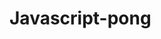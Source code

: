 # Javascript-pong
<html>
	<canvas id = "gameCanvas" width = "800" height = "600">
	</canvas>
<script>
//Things that will need to stay frame to frame
	var canvas;
	var canvasContext;
	var ballX = 50;
	var ballY = 50;
	var ballSpeedX = 15;
	var ballSpeedY = 4;

// Player Score
	var player1Score = 0;
	var player2Score = 0;
	const WINNING_SCORE = 2;

//Winning Screen
	var showingWinScreen = false;

// Player Paddles
	var paddle1Y = 250;
	var paddle2Y = 250;
	const PADDLE_HEIGHT = 100;
	const PADDLE_THICKNESS = 10;
// How the paddle finds the mouse.
	function calculateMousePos(evt) {
		var rect = canvas.getBoundingClientRect();
		var root = document.documentElement;
		var mouseX = evt.clientX - rect.left - root.scrollLeft;
		var mouseY = evt.clientY - rect.top - root.scrollTop;
		return {
			x:mouseX,
			y:mouseY
		};
	}
// Evt for Clearing Score
	function handleMouseClick(evt) {
		if(showingWinScreen) {
			player1Score = 0;
			player2Score = 0;
			showingWinScreen = false;
		}
	}
//Setting up our area
window.onload = function() {
		
		canvas = document.getElementById('gameCanvas')
		canvasContext = canvas.getContext('2d');
		
//Setting the Speed of display
		var framesPerSecond = 30;
		setInterval(function (){
			moveEverything();
			drawEverything();
		}, 1000/framesPerSecond );	
		
// End Event
		canvas.addEventListener('mousedown', handleMouseClick);
		
// The evt
		canvas.addEventListener('mousemove', function(evt) {
			var mousePos = calculateMousePos(evt);
			paddle1Y = mousePos.y - (PADDLE_HEIGHT/2);
		});
}

// If the ball moves off the screen Reset
function ballReset(){
		if (player1Score >= WINNING_SCORE ||
			player2Score >= WINNING_SCORE) {
			player1Score = 0;
			player2Score = 0;
			showingWinScreen = true;
		}
		ballSpeedX = -ballSpeedX;
		ballX = canvas.width/2;
		bally = canvas.height/2;
}
// Movement Right
function computerMovement() {
		var paddle2YCenter = paddle2Y + (PADDLE_HEIGHT/2);
		if(paddle2YCenter < ballY-35) {
				paddle2Y += 3;
			} else if(paddle2YCenter > ballY-35) {
				paddle2Y -= 3; 
			}
}
// Movement Left
function moveEverything (){
		if(showingWinScreen) {
			return;
		}
		computerMovement();
		ballX += ballSpeedX;
		ballY += ballSpeedY;
		// Getting the ball to hit the panel
		if (ballX < 0) {
			if (ballY > paddle1Y &&
				ballY < paddle1Y + PADDLE_HEIGHT) {
					ballSpeedX = -ballSpeedX;
				
					var deltaY =ballY
						-(paddle1Y+PADDLE_HEIGHT/2);
					ballSpeedY = deltaY * .35;
			} else {
				player2Score++; // Must come before reset
				ballReset();
			}
		}
		if (ballX > canvas.width) {
			if (ballY > paddle2Y &&
				ballY < paddle2Y + PADDLE_HEIGHT) {
					ballSpeedX = -ballSpeedX;
					
					var deltaY =ballY
						-(paddle2Y+PADDLE_HEIGHT/2);
					ballSpeedY = deltaY * .35;
			} else {
				player1Score++; // Must come before reset
				ballReset();
			}
		}
		if(ballY < 0) {
			ballSpeedY = -ballSpeedY;
		}
		if(ballY > canvas.height) {
			ballSpeedY = -ballSpeedY;
		}
}
//Net 
function drawNet() {
	for(var i=0; i<canvas.height; i += 40) {
		colorRect (canvas.width/2-1,i,2,20,'white');
		}
}
//Ball & Panel 
function drawEverything(){
		// Draws the page black
		colorRect(0,0, canvas.width, canvas.height, 'black');
		// Win Screen
		if(showingWinScreen) {
			canvasContext.fillStyle = 'white';
			if (player1Score >= WINNING_SCORE) {
				canvasContext.fillText("Left Player Won!", 350, 200);
			} else if(player2Score >= WINNING_SCORE) {
				canvasContext.fillText("Right Player Won!", 350, 200);
			}
				canvasContext.fillText("Click to continue", 350, 400);
				return;
		}
		// Draw Net
		drawNet();
		// Draws the left
		colorRect(0, paddle1Y, PADDLE_THICKNESS, PADDLE_HEIGHT, 'white');
		// Draws the right
		colorRect(canvas.width-PADDLE_THICKNESS, paddle2Y, PADDLE_THICKNESS, PADDLE_HEIGHT, 'white');
		// Draws the Ball
		colorCircle(ballX, ballY, 10, 'white')
		// The score
		canvasContext.fillText(player1Score, 100, 100);
		canvasContext.fillText(player2Score, canvas.width-100, 100);
}
// Draws the ball
function colorCircle(centerX, centerY, radius, drawColor){
		canvasContext.fillStyle = drawColor;
		canvasContext.beginPath();
		canvasContext.arc(centerX, centerY, radius, 0, Math.PI*2, true);
		canvasContext.fill();
}
//Looks
function colorRect(leftX,topY, width, height, drawColor) {
		canvasContext.fillStyle = drawColor;
		canvasContext.fillRect(leftX, topY, width, height);
}

</script

</html>

